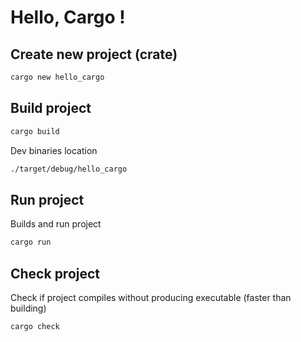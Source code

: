 # Hello, Cargo !

## Create new project (crate)

```bash
cargo new hello_cargo
```

## Build project

```bash
cargo build
```

Dev binaries location

```bash
./target/debug/hello_cargo
```

## Run project

Builds and run project

```bash
cargo run
```

## Check project

Check if project compiles without producing executable (faster than building)

```bash
cargo check
```
